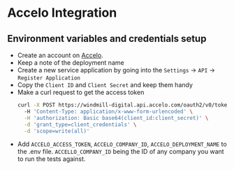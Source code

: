 # Accelo Integration

## Environment variables and credentials setup

- Create an account on [Accelo](https://www.accelo.com/).
- Keep a note of the deployment name
- Create a new service application by going into the `Settings` -> `API` -> `Register Application`
- Copy the `Client ID` and `Client Secret` and keep them handy
- Make a curl request to get the access token
  ```bash
  curl -X POST https://windmill-digital.api.accelo.com/oauth2/v0/token \          1 ↵
    -H 'Content-Type: application/x-www-form-urlencoded' \
    -H 'authorization: Basic base64(client_id:client_secret)' \
    -d 'grant_type=client_credentials' \
    -d 'scope=write(all)'
  ```
- Add `ACCELO_ACCESS_TOKEN`, `ACCELO_COMPANY_ID`, `ACCELO_DEPLOYMENT_NAME` to the .env file. `ACCELLO_COMPANY_ID` being the ID of any company you want to run the tests against.

